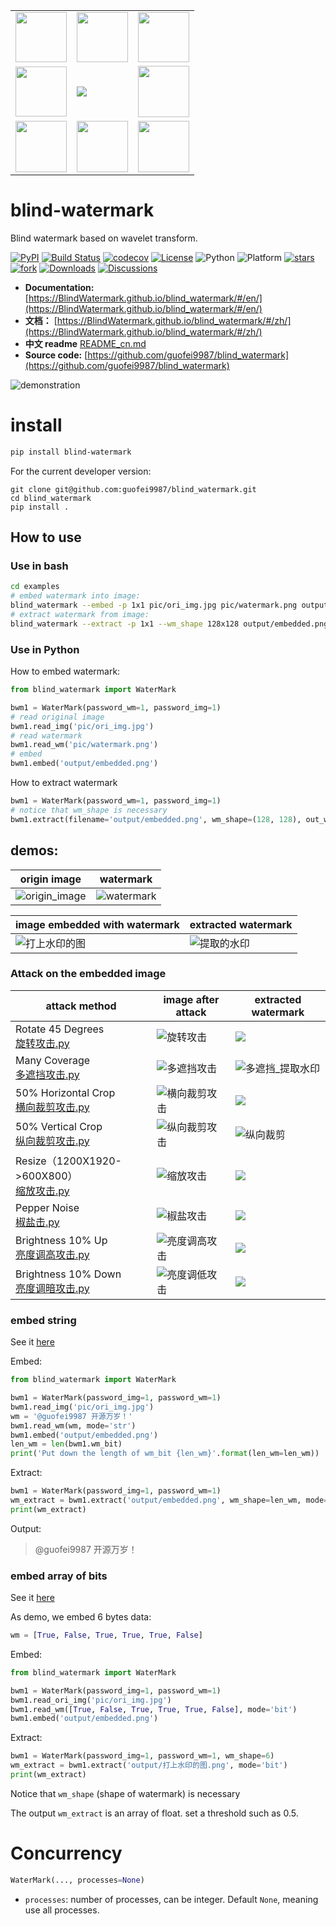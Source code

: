 <table border="0" width="10%">
  <tr>
    <td><img src="https://img1.github.io/tmp/1.jpg" height="80" width="82"></td>
    <td><img src="https://img1.github.io/tmp/2.jpg" height="80" width="82"></td>
    <td><img src="https://img1.github.io/tmp/3.jpg" height="80" width="82"></td>
  </tr>
  <tr>
    <td><img src="https://img1.github.io/tmp/4.jpg" height="80" width="82"></td>
    <td><img src="https://img.shields.io/github/stars/guofei9987/blind_watermark.svg?style=social"></td>
    <td><img src="https://img1.github.io/tmp/6.jpg" height="82" width="82"></td>
  </tr>
   <tr>
    <td><img src="https://img1.github.io/tmp/7.jpg" height="82" width="82"></td>
    <td><img src="https://img1.github.io/tmp/8.jpg" height="82" width="82"></td>
    <td><img src="https://img1.github.io/tmp/9.jpg" height="82" width="82"></td>
  </tr>
</table>



# blind-watermark

Blind watermark based on wavelet transform.


[![PyPI](https://img.shields.io/pypi/v/blind_watermark)](https://pypi.org/project/blind_watermark/)
[![Build Status](https://travis-ci.com/guofei9987/blind_watermark.svg?branch=master)](https://travis-ci.com/guofei9987/blind_watermark)
[![codecov](https://codecov.io/gh/guofei9987/blind_watermark/branch/master/graph/badge.svg)](https://codecov.io/gh/guofei9987/blind_watermark)
[![License](https://img.shields.io/pypi/l/blind_watermark.svg)](https://github.com/guofei9987/blind_watermark/blob/master/LICENSE)
![Python](https://img.shields.io/badge/python->=3.5-green.svg)
![Platform](https://img.shields.io/badge/platform-windows%20|%20linux%20|%20macos-green.svg)
[![stars](https://img.shields.io/github/stars/guofei9987/blind_watermark.svg?style=social)](https://github.com/guofei9987/blind_watermark/)
[![fork](https://img.shields.io/github/forks/guofei9987/blind_watermark?style=social)](https://github.com/guofei9987/blind_watermark/fork)
[![Downloads](https://pepy.tech/badge/blind-watermark)](https://pepy.tech/project/blind-watermark)
[![Discussions](https://img.shields.io/badge/discussions-green.svg)](https://github.com/guofei9987/blind_watermark/discussions)


- **Documentation:** [https://BlindWatermark.github.io/blind_watermark/#/en/](https://BlindWatermark.github.io/blind_watermark/#/en/)
- **文档：** [https://BlindWatermark.github.io/blind_watermark/#/zh/](https://BlindWatermark.github.io/blind_watermark/#/zh/)  
- **中文 readme** [README_cn.md](README_cn.md)
- **Source code:** [https://github.com/guofei9987/blind_watermark](https://github.com/guofei9987/blind_watermark)

![demonstration](https://blindwatermark.github.io/demonstration/demonstration.jpg)

# install
```bash
pip install blind-watermark
```

For the current developer version:
```bach
git clone git@github.com:guofei9987/blind_watermark.git
cd blind_watermark
pip install .
```

## How to use

### Use in bash
```bash
cd examples
# embed watermark into image:
blind_watermark --embed -p 1x1 pic/ori_img.jpg pic/watermark.png output/embedded.png
# extract watermark from image:
blind_watermark --extract -p 1x1 --wm_shape 128x128 output/embedded.png output/wm_extract.png
```

### Use in Python
How to embed watermark:
```python
from blind_watermark import WaterMark

bwm1 = WaterMark(password_wm=1, password_img=1)
# read original image
bwm1.read_img('pic/ori_img.jpg')
# read watermark
bwm1.read_wm('pic/watermark.png')
# embed
bwm1.embed('output/embedded.png')
```


How to extract watermark
```python
bwm1 = WaterMark(password_wm=1, password_img=1)
# notice that wm_shape is necessary
bwm1.extract(filename='output/embedded.png', wm_shape=(128, 128), out_wm_name='output/extracted.png', )
```

## demos:

|origin image|watermark|
|--|--|
|![origin_image](docs/原图.jpg)|![watermark](docs/水印.png)|

|image embedded with watermark|extracted watermark|
|--|--|
|![打上水印的图](docs/打上水印的图.jpg)|![提取的水印](docs/解出的水印.png)|



### Attack on the embedded image


|attack method|image after attack|extracted watermark|
|--|--|--|
|Rotate 45 Degrees<br>[旋转攻击.py](https://github.com/guofei9987/blind_watermark/blob/master/examples/旋转攻击.py)|![旋转攻击](docs/旋转攻击.jpg)|![](docs/旋转攻击_提取水印.png)|
|Many Coverage<br>[多遮挡攻击.py](https://github.com/guofei9987/blind_watermark/blob/master/examples/多遮挡攻击.py)| ![多遮挡攻击](docs/多遮挡攻击.jpg) |![多遮挡_提取水印](docs/多遮挡攻击_提取水印.png)|
|50% Horizontal Crop<br>[横向裁剪攻击.py](https://github.com/guofei9987/blind_watermark/blob/master/examples/横向裁剪攻击.py)|![横向裁剪攻击](docs/横向裁剪攻击.jpg)|![](docs/横向裁剪攻击_提取水印.png)|
|50% Vertical Crop<br>[纵向裁剪攻击.py](https://github.com/guofei9987/blind_watermark/blob/master/examples/纵向裁剪攻击.py)|![纵向裁剪攻击](docs/纵向裁剪攻击.jpg)|![纵向裁剪](docs/纵向裁剪攻击_提取水印.png)|
|Resize（1200X1920->600X800）<br>[缩放攻击.py](https://github.com/guofei9987/blind_watermark/blob/master/examples/缩放攻击.py)|![缩放攻击](docs/缩放攻击.jpg)|![](docs/缩放攻击_提取水印.png)|
|Pepper Noise<br>[椒盐击.py](https://github.com/guofei9987/blind_watermark/blob/master/examples/椒盐攻击.py)|![椒盐攻击](docs/椒盐攻击.jpg)|![](docs/椒盐攻击_提取水印.png)|
|Brightness 10% Up<br>[亮度调高攻击.py](https://github.com/guofei9987/blind_watermark/blob/master/examples/亮度调高攻击.py)|![亮度调高攻击](docs/亮度调高攻击.jpg)|![](docs/亮度调高攻击_提取水印.png)|
|Brightness 10% Down<br>[亮度调暗攻击.py](https://github.com/guofei9987/blind_watermark/blob/master/examples/亮度调低攻击.py)|![亮度调低攻击](docs/亮度调低攻击.jpg)|![](docs/亮度调低攻击_提取水印.png)|


### embed string

See it [here](/examples/str_att.py)


Embed:
```python
from blind_watermark import WaterMark

bwm1 = WaterMark(password_img=1, password_wm=1)
bwm1.read_img('pic/ori_img.jpg')
wm = '@guofei9987 开源万岁！'
bwm1.read_wm(wm, mode='str')
bwm1.embed('output/embedded.png')
len_wm = len(bwm1.wm_bit)
print('Put down the length of wm_bit {len_wm}'.format(len_wm=len_wm))
```

Extract:
```python
bwm1 = WaterMark(password_img=1, password_wm=1)
wm_extract = bwm1.extract('output/embedded.png', wm_shape=len_wm, mode='str')
print(wm_extract)
```
Output:
>@guofei9987 开源万岁！

### embed array of bits

See it [here](/examples/bit_att.py)


As demo, we embed 6 bytes data:
```python
wm = [True, False, True, True, True, False]
```

Embed:
```python
from blind_watermark import WaterMark

bwm1 = WaterMark(password_img=1, password_wm=1)
bwm1.read_ori_img('pic/ori_img.jpg')
bwm1.read_wm([True, False, True, True, True, False], mode='bit')
bwm1.embed('output/embedded.png')
```

Extract:
```python
bwm1 = WaterMark(password_img=1, password_wm=1, wm_shape=6)
wm_extract = bwm1.extract('output/打上水印的图.png', mode='bit')
print(wm_extract)
```
Notice that `wm_shape` (shape of watermark) is necessary

The output `wm_extract` is an array of float. set a threshold such as 0.5.


# Concurrency

```python
WaterMark(..., processes=None)
```
- `processes`: number of processes, can be integer. Default `None`, meaning use all processes.  